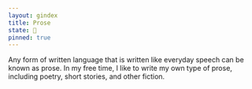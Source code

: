 ```yaml
---
layout: gindex
title: Prose
state: 🌲
pinned: true
---
```

Any form of written language that is written like everyday speech can be known as prose. In my free time, I like to write my own type of prose, including poetry, short stories, and other fiction.
